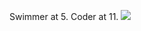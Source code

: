 Swimmer at 5. Coder at 11.
![](https://quotes-github-readme.vercel.app/api?type=horizontal&theme=radical)